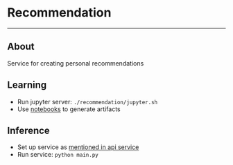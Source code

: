# Recommendation

---
## About
Service for creating personal recommendations

## Learning

- Run jupyter server: `./recommendation/jupyter.sh`
- Use [notebooks](./recommendation/READM) to generate artifacts

## Inference

- Set up service as [mentioned in api service](https://github.com/EDSEDA/api/blob/main/README.md)
- Run service: `python main.py`
